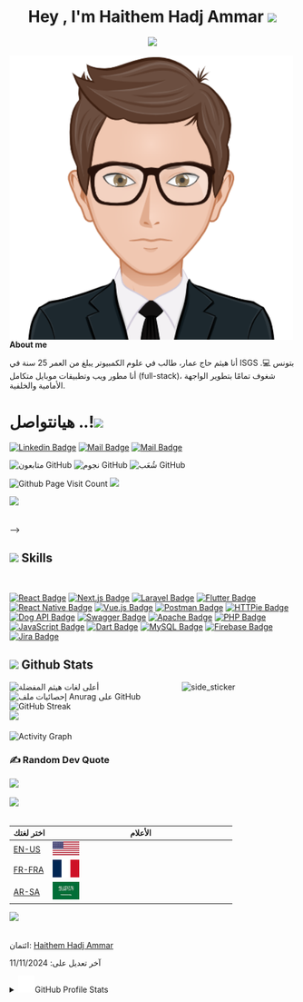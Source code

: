
<h1 align="center"><b>Hey , I'm Haithem Hadj Ammar </b><img src="https://media.giphy.com/media/hvRJCLFzcasrR4ia7z/giphy.gif" width="35"></h1>
<p align="center">
  <a href="https://github.com/DenverCoder1/readme-typing-svg"><img src="https://readme-typing-svg.herokuapp.com?font=Time+New+Roman&color=cyan&size=25&center=true&vCenter=true&width=600&height=100&lines=Hey!+It's+Haithem+Hadj+Ammar..&hearts;++;Full+Stack+Web+and+Mobile+Developer,;Software-Engineer,;Love+to+learn+new+stuffs..<3"></a>
</p>

<!--
<p align="center">
  
## [![Typing SVG](https://readme-typing-svg.herokuapp.com?font=Architects+Daughter&color=0099DD&size=30&lines=Hey!+It's+Ben+Ismail+Aziz!;Computer+Science+Student;Full+Stack+Web+Developer;Freelancer;DS%20|%20AI%20|%20ML%20Enthusiastic;Always%20learning%20new%20things)](https://github.com/HaithemHadjAmmar) 
  </p> -->
<!--  Ceci mon Avatar-->
<img title="My Avatar" align="left" src="assets/images/Aziz.png"  width="500px" alt="hi" >

<!--  About me -->
<!--## <picture><img src = "assets/about_me.gif" width = 50px></picture> **About me**-->
**About me**

أنا هيثم حاج عمار، طالب في علوم الكمبيوتر يبلغ من العمر 25 سنة في ISGS بتونس 💻. أنا مطور ويب وتطبيقات موبايل متكامل (full-stack)، شغوف تمامًا بتطوير الواجهة الأمامية والخلفية.

<!-- Let's Connect..! -->
# <b> هيانتواصل ..!</b><img src="https://github.com/0xAbdulKhalid/0xAbdulKhalid/raw/main/assets/handshake.gif" width ="80">

[![Linkedin Badge](https://img.shields.io/badge/-HaithemHadjAmmar-0e76a8?style=flat&labelColor=0e76a8&logo=linkedin&logoColor=white)](https://www.linkedin.com/in/haithem-hadj-ammar-70931125a) 
[![Mail Badge](https://img.shields.io/badge/-@HaithemHadjAmmar-e84393?style=flat&labelColor=e84393&logo=instagram&logoColor=white)](https://www.instagram.com/haithem_dev/)
[![Mail Badge](https://img.shields.io/badge/-HaithemHadjAmmar-c0392b?style=flat&labelColor=c0392b&logo=gmail&logoColor=white)](mailto:haithem.beenammar43@gmail.com)

![متابعون GitHub](https://img.shields.io/github/followers/HaithemHadjAmmar?style=social)
![نجوم  GitHub](https://img.shields.io/github/stars/HaithemHadjAmmar/HaithemHadjAmmar?style=social)
![شُعَب  GitHub](https://img.shields.io/github/forks/HaithemHadjAmmar/HaithemHadjAmmar?style=social)
<!--![visitors](https://visitor-badge.glitch.me/badge?page_id=HaithemHadjAmmar.HaithemHadjAmmar)-->
![Github Page Visit Count](https://komarev.com/ghpvc/?username=HaithemHadjAmmar)
<img src="https://img.shields.io/badge/Age-25-blue" />

<!-- Ligne  -->
<img src="https://user-images.githubusercontent.com/73097560/115834477-dbab4500-a447-11eb-908a-139a6edaec5c.gif"><br><br>
<!-- TODO: Add last video link 

<!-- - 🔭 I’m currently working at @Toptal
- :computer: Most used line of code `git commit -m "Initial Commit"`
- 🤔 I’m looking for help with Outstanding Video ideas.
- 📫 How to reach me: haithem.beenammar43@gmail.com.
- 😄 Pronouns: Haithoum,Haithem.
--> -->


<!-- Skills  -->
## <img src="https://media2.giphy.com/media/QssGEmpkyEOhBCb7e1/giphy.gif?cid=ecf05e47a0n3gi1bfqntqmob8g9aid1oyj2wr3ds3mg700bl&rid=giphy.gif" width ="25"><b> Skills</b>
<br>

<!-- TODO: Make technologies links takes you to repositories -->

[![React Badge](https://img.shields.io/badge/-React-61DBFB?style=for-the-badge&labelColor=black&logo=react&logoColor=61DBFB)](#) 
[![Next.js Badge](https://img.shields.io/badge/-Next.js-000000?style=for-the-badge&labelColor=black&logo=next.js&logoColor=white)](#) 
[![Laravel Badge](https://img.shields.io/badge/-Laravel-FF2D20?style=for-the-badge&labelColor=black&logo=laravel&logoColor=FF2D20)](#) 
[![Flutter Badge](https://img.shields.io/badge/-Flutter-02569B?style=for-the-badge&labelColor=black&logo=flutter&logoColor=02569B)](#) 
[![React Native Badge](https://img.shields.io/badge/-React%20Native-61DBFB?style=for-the-badge&labelColor=black&logo=react&logoColor=61DBFB)](#) 
[![Vue.js Badge](https://img.shields.io/badge/-Vue.js-4FC08D?style=for-the-badge&labelColor=black&logo=vue.js&logoColor=4FC08D)](#) 
[![Postman Badge](https://img.shields.io/badge/-Postman-FF6C37?style=for-the-badge&labelColor=black&logo=postman&logoColor=FF6C37)](#)
[![HTTPie Badge](https://img.shields.io/badge/-HTTPie-0096FF?style=for-the-badge&labelColor=black&logo=httpie&logoColor=0096FF)](#)
[![Dog API Badge](https://img.shields.io/badge/-Dog%20API-FFAC33?style=for-the-badge&labelColor=black&logo=dog&logoColor=FFAC33)](#)
[![Swagger Badge](https://img.shields.io/badge/-Swagger-85EA2D?style=for-the-badge&labelColor=black&logo=swagger&logoColor=85EA2D)](#) 
[![Apache Badge](https://img.shields.io/badge/-Apache-D22128?style=for-the-badge&labelColor=black&logo=apache&logoColor=D22128)](#)
[![PHP Badge](https://img.shields.io/badge/-PHP-777BB4?style=for-the-badge&labelColor=black&logo=php&logoColor=777BB4)](#)
[![JavaScript Badge](https://img.shields.io/badge/-JavaScript-F7DF1E?style=for-the-badge&labelColor=black&logo=javascript&logoColor=F7DF1E)](#)
[![Dart Badge](https://img.shields.io/badge/-Dart-0175C2?style=for-the-badge&labelColor=black&logo=dart&logoColor=0175C2)](#)
[![MySQL Badge](https://img.shields.io/badge/-MySQL-4479A1?style=for-the-badge&labelColor=black&logo=mysql&logoColor=4479A1)](#)
[![Firebase Badge](https://img.shields.io/badge/-Firebase-FFCA28?style=for-the-badge&labelColor=black&logo=firebase&logoColor=FFCA28)](#)
[![Jira Badge](https://img.shields.io/badge/-Jira-0052CC?style=for-the-badge&labelColor=black&logo=jira&logoColor=0052CC)](#) 

<!-- Github Stats   -->
## <img src="https://media.giphy.com/media/iY8CRBdQXODJSCERIr/giphy.gif" width="35"><b> Github Stats </b>
<img align="right" width=200px height=200px alt="side_sticker" src="https://media.giphy.com/media/TEnXkcsHrP4YedChhA/giphy.gif" />
<div align="left">
  <img src="https://github-readme-stats.vercel.app/api/top-langs/?username=HaithemHadjAmmar&show_icons=true&locale=en&layout=compact&langs_count=50&theme=algolia" alt="أعلى لغات هيثم المفضلة">
</div>
<div align="left">
  <img src="https://github-readme-stats.vercel.app/api?username=HaithemHadjAmmar&show_icons=true&theme=radical" alt="إحصائيات ملف Anurag على GitHub">
</div>
<div align="left">
  <img src="https://github-readme-streak-stats.herokuapp.com/?user=HaithemHadjAmmar&&theme=algolia" alt="GitHub Streak">
</div>
 <img src="https://user-images.githubusercontent.com/73097560/115834477-dbab4500-a447-11eb-908a-139a6edaec5c.gif"><br><br>
<div align="left">
  <img src="https://github-readme-activity-graph.vercel.app/graph?username=HaithemHadjAmmar&theme=react" alt="Activity Graph">
</div>

  ### ✍️ Random Dev Quote
  ![](https://quotes-github-readme.vercel.app/api?type=horizontal&theme=radical)

<img src="https://user-images.githubusercontent.com/73097560/115834477-dbab4500-a447-11eb-908a-139a6edaec5c.gif"><br><br>

 <div align="center" >

| اختر لغتك        | الأعلام                                                                                                              |
| -------------------------- | ---------------------------------------------------------------------------------------------------------------------- |
| [EN-US](./README.md)       | <img width="15%" alt="Node4Devs Logo" title="United States Flag (USA)" src="./assets/images/flags/USA.png" /> |
| [FR-FRA](./README-FR-FRA.md) | <img width="15%" alt="Node4Devs Logo" title="France Flag (FR)" src="./assets/images/flags/France.png" />        |
| [AR-SA](./README-AR-SA.md) | <img width="15%" alt="Node4Devs Logo" title="Saudi Flag (SA)" src="./assets/images/flags/saudi_ arabia.jpg" />        |

</div>

<img src="https://user-images.githubusercontent.com/73097560/115834477-dbab4500-a447-11eb-908a-139a6edaec5c.gif"><br><br>

ائتمان: [Haithem Hadj Ammar](https://github.com/HaithemHadjAmmar) 

آخر تعديل على: 11/11/2024
<details> 
  <summary>  <img src="./assets/giphy.gif" width="30px" alt="Git"/>GitHub Profile Stats </summary>
  <div>
  <samp>
      <br/>
            <p align="center">
      </p>
        <p align="center">
          <a href="https://github.com/HaithemHadjAmmar/">
          <img width="45%" src="https://github-profile-summary-cards.vercel.app/api/cards/repos-per-language?username=HaithemHadjAmmar&theme=gruvbox&layout=compact&hide_border=true"
          alt="1999AZZAR :: Top Langs by repo" />
          <img width="45%" src="https://github-profile-summary-cards.vercel.app/api/cards/most-commit-language?username=HaithemHadjAmmar&theme=gruvbox&layout=compact&hide_border=true"
          alt="1999AZZAR :: Top Langs by commit" />
          </a>
        </p>
    <br>

## <img src="https://media.giphy.com/media/dxIWYNNVCxFXdP76XE/giphy.gif" width ="25"><b> Trophies</b>

[![trophy](https://github-profile-trophy.vercel.app/?username=HaithemHadjAmmar&theme=nord&column=7)](https://github.com/Naderab/github-profile-trophy)

<br>
</details>




[reactplaylist]: https://www.youtube.com/watch?v=KxXXEL-k47Y&list=PLvXDmnBbOF7RnYiZvDwl2Pzcs2kfi10wd
[vscodetutorial]: https://www.youtube.com/watch?v=Bkie2ai8qeE&t=8s
[htmltutorial]: https://www.youtube.com/watch?v=VK6MXVxOsws&t=27s
[javascripttutorial]: https://www.youtube.com/watch?v=D-LHKvmX37E

